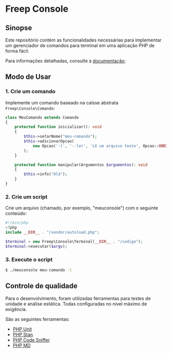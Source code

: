 # Freep Console

## Sinopse

Este repositório contém as funcionalidades necessárias para implementar um gerenciador de 
comandos para terminal em uma aplicação PHP de forma fácil.

Para informações detalhadas, consulte a [documentação](docs/indice.md);

## Modo de Usar

### 1. Crie um comando

Implemente um comando baseado na calsse abstrata `Freep\Console\Comando`:

```php
class MeuComando extends Comando
{
    protected function inicializar(): void
    {
        $this->setarNome("meu-comando");
        $this->adicionarOpcao(
            new Opcao('-l', '--ler', 'Lê um arquivo texto', Opcao::OBRIGATORIA)
        );
    }

    protected function manipular(Argumentos $argumentos): void
    {
        $this->info("Olá");
    }
}
```

### 2. Crie um script

Crie um arquivo (chamado, por exemplo, "meuconsole") com o seguinte conteúdo:

```php
#!/bin/php
<?php
include __DIR__ . "/vendor/autoload.php";

$terminal = new Freep\Console\Terminal(__DIR__ . "/codigo");
$terminal->executar($argv);
```

### 3. Execute o script

```bash
$ ./meuconsole meu-comando -l
```

## Controle de qualidade

Para o desenvolvimento, foram utilizadas ferramentas para testes de unidade e análise estática. Todas configuradas no nível máximo de exigência.

São as seguintes ferramentas:

- [PHP Unit](https://phpunit.de)
- [PHP Stan](https://phpstan.org)
- [PHP Code Sniffer](https://github.com/squizlabs/PHP_CodeSniffer)
- [PHP MD](https://phpmd.org)

